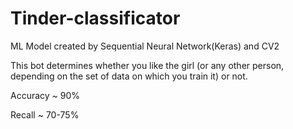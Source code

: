 # Tinder-classificator

ML Model created by Sequential Neural Network(Keras) and CV2

This bot determines whether you like the girl (or any other person, depending on the set of data on which you train it) or not.

Accuracy ~ 90%

Recall ~ 70-75%
